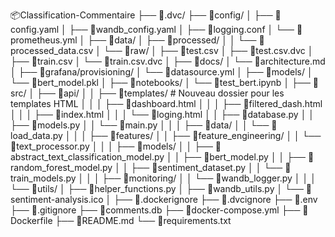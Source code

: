 📦Classification-Commentaire
├── 📂.dvc/
├── 📂config/
│   ├── 📜config.yaml
│   ├── 📜wandb_config.yaml
│   ├── 📜logging.conf
│   └── 📜prometheus.yml
│
├── 📂data/
│   ├── 📂processed/
│   │   └── 📜processed_data.csv
│   └── 📂raw/
│       ├── 📜test.csv
│       ├── 📜test.csv.dvc
│       ├── 📜train.csv
│       └── 📜train.csv.dvc
│
├── 📂docs/
│   └── 📜architecture.md
│
├── 📂grafana/provisioning/
│   └── 📜datasource.yml
│
├── 📂models/
│   └── 📜bert_model.pkl
│
├── 📂notebooks/
│   └── 📜test_bert.ipynb
│
├── 📂src/
│   ├── 📂api/
│   │   ├── 📂templates/            # Nouveau dossier pour les templates HTML
│   │   │   ├── 📜dashboard.html
│   │   │   ├── 📜filtered_dash.html
│   │   │   ├── 📜index.html
│   │   │   └── 📜loging.html
│   │   ├── 📜database.py
│   │   ├── 📜models.py
│   │   └── 📜main.py
│   │
│   ├── 📂data/
│   │   └── 📜load_data.py
│   │
│   ├── 📂features/
│   │   ├── 📂feature_engineering/
│   │   └── 📜text_processor.py
│   │
│   ├── 📂models/
│   │   ├── 📜abstract_text_classification_model.py
│   │   ├── 📜bert_model.py
│   │   ├── 📜random_forest_model.py
│   │   ├── 📜sentiment_dataset.py
│   │   └── 📜train_models.py
│   │
│   ├── 📂monitoring/
│   │   └── 📜wandb_logger.py
│   │
│   └── 📂utils/
│       ├── 📜helper_functions.py
│       ├── 📜wandb_utils.py
│       └── 📜sentiment-analysis.ico
│
├── 📜.dockerignore
├── 📜.dvcignore
├── 📜.env
├── 📜.gitignore
├── 📜comments.db
├── 📜docker-compose.yml
├── 📜Dockerfile
├── 📜README.md
└── 📜requirements.txt